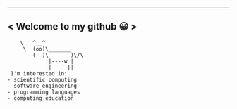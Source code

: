 
 _________________________
< Welcome to my github 😀 >
 -------------------------
        \   ^__^
         \  (oo)\_______
            (__)\       )\/\
                ||----w |
                ||     ||
     I'm interested in:
    - scientific computing
    - software engineering
    - programming languages
    - computing education                       
